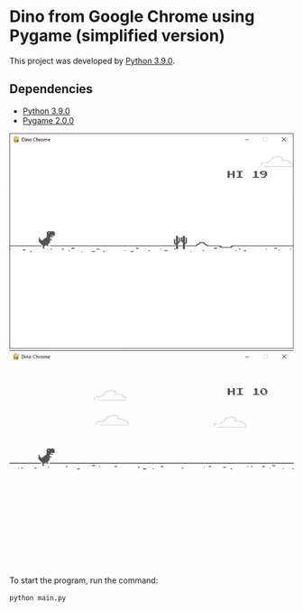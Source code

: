 # Dino from Google Chrome using Pygame (simplified version)

This project was developed by [Python 3.9.0](https://www.python.org/downloads/).

## Dependencies
* [Python 3.9.0](https://www.python.org/downloads/)
* [Pygame 2.0.0](https://www.python.org/downloads/)

![PNG](docs/img/game.png)
![GIF](docs/img/game.gif)

To start the program, run the command:

    python main.py
